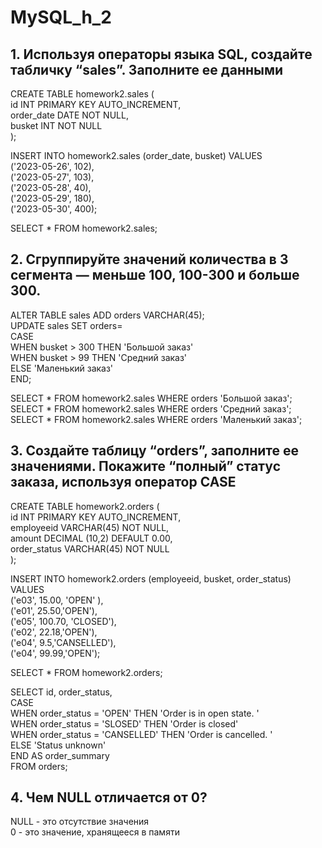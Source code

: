 # MySQL_h_2
## 1. Используя операторы языка SQL, создайте табличку “sales”. Заполните ее данными ##   
      
CREATE TABLE homework2.sales (    
id INT PRIMARY KEY AUTO_INCREMENT,    
order_date DATE NOT NULL,    
busket INT NOT NULL    
);   
     
INSERT INTO homework2.sales (order_date, busket) VALUES    
('2023-05-26', 102),   
('2023-05-27', 103),    
('2023-05-28', 40),    
('2023-05-29', 180),    
('2023-05-30', 400);    

SELECT * FROM homework2.sales;    
    
## 2. Сгруппируйте значений количества в 3 сегмента — меньше 100, 100-300 и больше 300. ##     
      
ALTER TABLE sales ADD orders VARCHAR(45);    
UPDATE sales SET orders=       
CASE       
WHEN busket > 300 THEN 'Большой заказ'     
WHEN busket > 99 THEN  'Средний заказ'    
ELSE 'Маленький заказ'    
END;    
     
SELECT * FROM homework2.sales WHERE orders 'Большой заказ';     
SELECT * FROM homework2.sales WHERE orders 'Средний заказ';     
SELECT * FROM homework2.sales WHERE orders 'Маленький заказ';     
     
## 3. Создайте таблицу “orders”, заполните ее значениями. Покажите “полный” статус заказа, используя оператор CASE ##      
       
CREATE TABLE homework2.orders (    
id INT PRIMARY KEY AUTO_INCREMENT,    
employeeid VARCHAR(45) NOT NULL,    
amount DECIMAL (10,2) DEFAULT 0.00,    
order_status VARCHAR(45) NOT NULL    
);   
     
INSERT INTO homework2.orders (employeeid, busket, order_status) VALUES    
('e03', 15.00, 'OPEN' ),    
('e01', 25.50,'OPEN'),    
('e05', 100.70, 'CLOSED'),    
('e02', 22.18,'OPEN'),    
('e04', 9.5,'CANSELLED'),    
('e04', 99.99,'OPEN');    
     
SELECT * FROM homework2.orders;    
     
SELECT id, order_status,       
CASE     
WHEN order_status = 'OPEN' THEN 'Order is in open state. '   
WHEN order_status = 'SLOSED' THEN 'Order is closed'    
WHEN order_status = 'CANSELLED' THEN 'Order is cancelled. '    
ELSE 'Status unknown'    
END AS order_summary    
FROM orders;    
          
          
 ## 4. Чем NULL отличается от 0? ##    
        
 NULL - это отсутствие значения     
 0 - это значение, хранящееся в памяти
